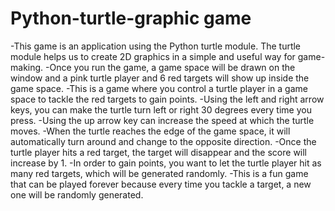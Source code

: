 # Python-turtle-graphic game
-This game is an application using the Python turtle module. The turtle module helps us to create 2D graphics in a simple and useful way for game-making.
-Once you run the game, a game space will be drawn on the window and a pink turtle player and 6 red targets will show up inside the game space.
-This is a game where you control a turtle player in a game space to tackle the red targets to gain points. 
-Using the left and right arrow keys, you can make the turtle turn left or right 30 degrees every time you press.
-Using the up arrow key can increase the speed at which the turtle moves.
-When the turtle reaches the edge of the game space, it will automatically turn around and change to the opposite direction. 
-Once the turtle player hits a red target, the target will disappear and the score will increase by 1.
-In order to gain points, you want to let the turtle player hit as many red targets, which will be generated randomly.
-This is a fun game that can be played forever because every time you tackle a target, a new one will be randomly generated.
